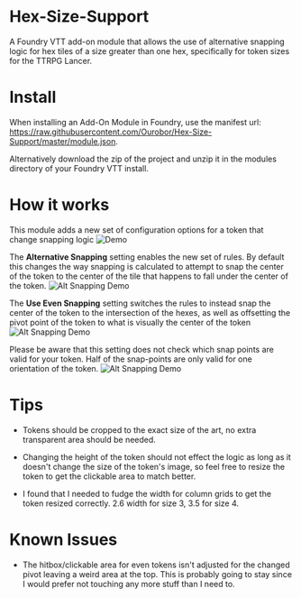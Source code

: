 # Hex-Size-Support
A Foundry VTT add-on module that allows the use of alternative snapping logic for hex tiles of a size greater than one hex, specifically for token sizes for the TTRPG Lancer.

# Install
When installing an Add-On Module in Foundry, use the manifest url: https://raw.githubusercontent.com/Ourobor/Hex-Size-Support/master/module.json.

Alternatively download the zip of the project and unzip it in the modules directory of your Foundry VTT install.

# How it works
This module adds a new set of configuration options for a token that change snapping logic
![Demo](https://i.imgur.com/vj3LBkQ.gif)

The **Alternative Snapping** setting enables the new set of rules. By default this changes the way snapping is calculated to attempt to snap the center of the token to the center of the tile that happens to fall under the center of the token.
![Alt Snapping Demo](https://i.imgur.com/1Si5jWj.gif)

The **Use Even Snapping** setting switches the rules to instead snap the center of the token to the intersection of the hexes, as well as offsetting the pivot point of the token to what is visually the center of the token
![Alt Snapping Demo](https://i.imgur.com/iL4S1be.gif)

Please be aware that this setting does not check which snap points are valid for your token. Half of the snap-points are only valid for one orientation of the token.
![Alt Snapping Demo](https://i.imgur.com/abYXb9h.gif)

# Tips

* Tokens should be cropped to the exact size of the art, no extra transparent area should be needed.

* Changing the height of the token should not effect the logic as long as it doesn't change the size of the token's image, so feel free to resize the token to get the clickable area to match better.

* I found that I needed to fudge the width for column grids to get the token resized correctly. 2.6 width for size 3, 3.5 for size 4.


# Known Issues

* The hitbox/clickable area for even tokens isn't adjusted for the changed pivot leaving a weird area at the top. This is probably going to stay since I would prefer not touching any more stuff than I need to.